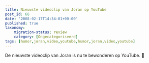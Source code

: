 ```yaml
---
title: Nieuwste videoclip van Joran op YouTube
post_id: 66
date: '2008-02-17T14:34:01+00:00'
published: true
taxonomy:
    migration-status: review
    category: [Ongecategoriseerd]
tags: [humor,joran,video,youtube,humor,joran,video,youtube]
---
```

De nieuwste videoclip van Joran is nu te bewonderen op YouTube. 🙂

 